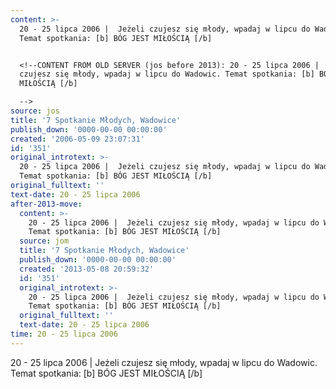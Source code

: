 ```yaml
---
content: >-
  20 - 25 lipca 2006 |  Jeżeli czujesz się młody, wpadaj w lipcu do Wadowic.
  Temat spotkania: [b] BÓG JEST MIŁOŚCIĄ [/b]


  <!--CONTENT FROM OLD SERVER (jos before 2013): 20 - 25 lipca 2006 |  Jeżeli
  czujesz się młody, wpadaj w lipcu do Wadowic. Temat spotkania: [b] BÓG JEST
  MIŁOŚCIĄ [/b]

  -->
source: jos
title: '7 Spotkanie Młodych, Wadowice'
publish_down: '0000-00-00 00:00:00'
created: '2006-05-09 23:07:31'
id: '351'
original_introtext: >-
  20 - 25 lipca 2006 |  Jeżeli czujesz się młody, wpadaj w lipcu do Wadowic.
  Temat spotkania: [b] BÓG JEST MIŁOŚCIĄ [/b]
original_fulltext: ''
text-date: 20 - 25 lipca 2006
after-2013-move:
  content: >-
    20 - 25 lipca 2006 |  Jeżeli czujesz się młody, wpadaj w lipcu do Wadowic.
    Temat spotkania: [b] BÓG JEST MIŁOŚCIĄ [/b]
  source: jom
  title: '7 Spotkanie Młodych, Wadowice'
  publish_down: '0000-00-00 00:00:00'
  created: '2013-05-08 20:59:32'
  id: '351'
  original_introtext: >-
    20 - 25 lipca 2006 |  Jeżeli czujesz się młody, wpadaj w lipcu do Wadowic.
    Temat spotkania: [b] BÓG JEST MIŁOŚCIĄ [/b]
  original_fulltext: ''
  text-date: 20 - 25 lipca 2006
time: 20 - 25 lipca 2006
---
```

20 - 25 lipca 2006 |  Jeżeli czujesz się młody, wpadaj w lipcu do Wadowic. Temat spotkania: [b] BÓG JEST MIŁOŚCIĄ [/b]

<!--CONTENT FROM OLD SERVER (jos before 2013): 20 - 25 lipca 2006 |  Jeżeli czujesz się młody, wpadaj w lipcu do Wadowic. Temat spotkania: [b] BÓG JEST MIŁOŚCIĄ [/b]
-->

<!--{{json:{"created_date":"2006-05-09 23:07:31","publish_down":"0000-00-00 00:00:00","id":"351"}}}-->